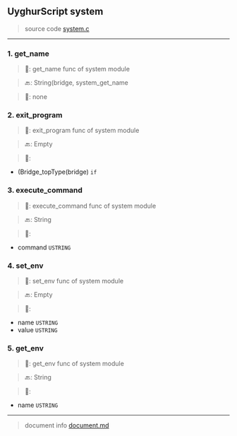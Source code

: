 
## UyghurScript system

> source code [system.c](../../uyghur/internals/system.c)
---

### 1. get_name

> 📝:  get_name func of system module

> 🔙: String(bridge, system_get_name

> 🛒:  none


### 2. exit_program

> 📝:  exit_program func of system module

> 🔙: Empty

> 🛒: 
* (Bridge_topType(bridge)  `if`


### 3. execute_command

> 📝:  execute_command func of system module

> 🔙: String

> 🛒: 
* command  `USTRING`


### 4. set_env

> 📝:  set_env func of system module

> 🔙: Empty

> 🛒: 
* name  `USTRING`
* value  `USTRING`


### 5. get_env

> 📝:  get_env func of system module

> 🔙: String

> 🛒: 
* name  `USTRING`


---
> document info [document.md](../README.md)
